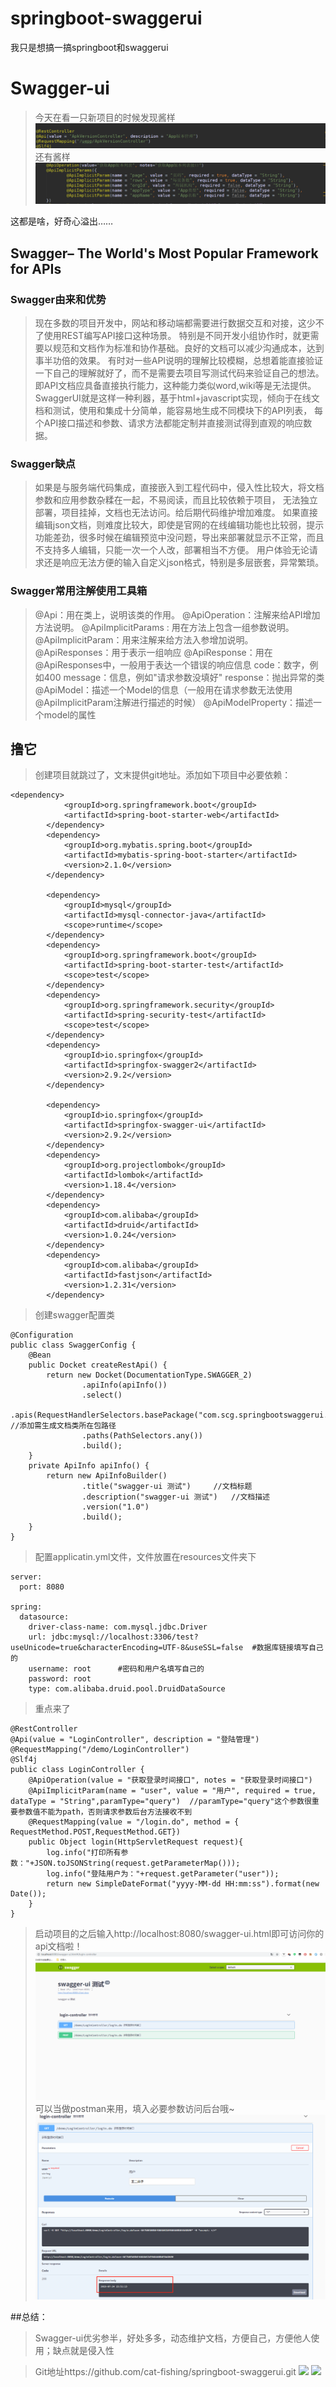# springboot-swaggerui
我只是想搞一搞springboot和swaggerui
# Swagger-ui
>今天在看一只新项目的时候发现酱样
![](swagger_01.jpg "嘶嘶嘶")
还有酱样
![](swagger_02.jpg "嘶嘶嘶")

这都是啥，好奇心溢出……


## Swagger– The World's Most Popular Framework for APIs
### Swagger由来和优势
> 现在多数的项目开发中，网站和移动端都需要进行数据交互和对接，这少不了使用REST编写API接口这种场景。 特别是不同开发小组协作时，就更需要以规范和文档作为标准和协作基础。良好的文档可以减少沟通成本，达到事半功倍的效果。
有时对一些API说明的理解比较模糊，总想着能直接验证一下自己的理解就好了，而不是需要去项目写测试代码来验证自己的想法。 即API文档应具备直接执行能力，这种能力类似word,wiki等是无法提供。 SwaggerUI就是这样一种利器，基于html+javascript实现，倾向于在线文档和测试，使用和集成十分简单，能容易地生成不同模块下的API列表， 每个API接口描述和参数、请求方法都能定制并直接测试得到直观的响应数据。

### Swagger缺点
>如果是与服务端代码集成，直接嵌入到工程代码中，侵入性比较大，将文档参数和应用参数杂糅在一起，不易阅读，而且比较依赖于项目， 无法独立部署，项目挂掉，文档也无法访问。给后期代码维护增加难度。
如果直接编辑json文档，则难度比较大，即使是官网的在线编辑功能也比较弱，提示功能差劲，很多时候在编辑预览中没问题，导出来部署就显示不正常，而且 不支持多人编辑，只能一次一个人改，部署相当不方便。
用户体验无论请求还是响应无法方便的输入自定义json格式，特别是多层嵌套，异常繁琐。

### Swagger常用注解使用工具箱
>@Api：用在类上，说明该类的作用。
@ApiOperation：注解来给API增加方法说明。
@ApiImplicitParams : 用在方法上包含一组参数说明。
@ApiImplicitParam：用来注解来给方法入参增加说明。
@ApiResponses：用于表示一组响应
@ApiResponse：用在@ApiResponses中，一般用于表达一个错误的响应信息
    code：数字，例如400
    message：信息，例如"请求参数没填好"
    response：抛出异常的类   
@ApiModel：描述一个Model的信息（一般用在请求参数无法使用@ApiImplicitParam注解进行描述的时候）
     @ApiModelProperty：描述一个model的属性

## 撸它
>创建项目就跳过了，文末提供git地址。添加如下项目中必要依赖：

```
<dependency>
            <groupId>org.springframework.boot</groupId>
            <artifactId>spring-boot-starter-web</artifactId>
        </dependency>
        <dependency>
            <groupId>org.mybatis.spring.boot</groupId>
            <artifactId>mybatis-spring-boot-starter</artifactId>
            <version>2.1.0</version>
        </dependency>

        <dependency>
            <groupId>mysql</groupId>
            <artifactId>mysql-connector-java</artifactId>
            <scope>runtime</scope>
        </dependency>
        <dependency>
            <groupId>org.springframework.boot</groupId>
            <artifactId>spring-boot-starter-test</artifactId>
            <scope>test</scope>
        </dependency>
        <dependency>
            <groupId>org.springframework.security</groupId>
            <artifactId>spring-security-test</artifactId>
            <scope>test</scope>
        </dependency>
        <dependency>
            <groupId>io.springfox</groupId>
            <artifactId>springfox-swagger2</artifactId>
            <version>2.9.2</version>
        </dependency>

        <dependency>
            <groupId>io.springfox</groupId>
            <artifactId>springfox-swagger-ui</artifactId>
            <version>2.9.2</version>
        </dependency>
        <dependency>
            <groupId>org.projectlombok</groupId>
            <artifactId>lombok</artifactId>
            <version>1.18.4</version>
        </dependency>
        <dependency>
            <groupId>com.alibaba</groupId>
            <artifactId>druid</artifactId>
            <version>1.0.24</version>
        </dependency>
        <dependency>
            <groupId>com.alibaba</groupId>
            <artifactId>fastjson</artifactId>
            <version>1.2.31</version>
        </dependency>
```
>创建swagger配置类

```
@Configuration
public class SwaggerConfig {
    @Bean
    public Docket createRestApi() {
        return new Docket(DocumentationType.SWAGGER_2)
                .apiInfo(apiInfo())
                .select()
                .apis(RequestHandlerSelectors.basePackage("com.scg.springbootswaggerui.controller")) //添加需生成文档类所在包路径
                .paths(PathSelectors.any())
                .build();
    }
    private ApiInfo apiInfo() {
        return new ApiInfoBuilder()
                .title("swagger-ui 测试")		//文档标题
                .description("swagger-ui 测试")	//文档描述
                .version("1.0")
                .build();
    }
}
```


>配置applicatin.yml文件，文件放置在resources文件夹下

```
server:
  port: 8080

spring:
  datasource:
    driver-class-name: com.mysql.jdbc.Driver
    url: jdbc:mysql://localhost:3306/test?useUnicode=true&characterEncoding=UTF-8&useSSL=false	#数据库链接填写自己的
    username: root		#密码和用户名填写自己的
    password: root
    type: com.alibaba.druid.pool.DruidDataSource

```
>重点来了

```
@RestController
@Api(value = "LoginController", description = "登陆管理")
@RequestMapping("/demo/LoginController")
@Slf4j
public class LoginController {
    @ApiOperation(value = "获取登录时间接口", notes = "获取登录时间接口")
    @ApiImplicitParam(name = "user", value = "用户", required = true, dataType = "String",paramType="query")	//paramType="query"这个参数很重要参数值不能为path，否则请求参数后台方法接收不到
    @RequestMapping(value = "/login.do", method = { RequestMethod.POST,RequestMethod.GET})
    public Object login(HttpServletRequest request){
        log.info("打印所有参数："+JSON.toJSONString(request.getParameterMap()));
        log.info("登陆用户为："+request.getParameter("user"));
        return new SimpleDateFormat("yyyy-MM-dd HH:mm:ss").format(new Date());
    }
}
```

>启动项目的之后输入http://localhost:8080/swagger-ui.html即可访问你的api文档啦！
![](swagger_03.jpg "嘶嘶嘶")
>可以当做postman来用，填入必要参数访问后台哦~
![](swagger_04.png "嘶嘶嘶")

##总结：
>Swagger-ui优劣参半，好处多多，动态维护文档，方便自己，方便他人使用；缺点就是侵入性

>Git地址https://github.com/cat-fishing/springboot-swaggerui.git
![](微信公众号.jpg) 
![](小程序.jpg)